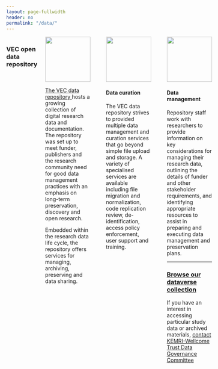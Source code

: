 ```yaml
---
layout: page-fullwidth
header: no
permalink: "/data/"
---
```


<div class="row">
<div class="large-12 columns">
<h3>VEC open data repository</h3>

<div class="sectionDescription border">
<img class= "sectionImage" style="height: 120px;" src="{{ site.url }}/images/three.png">


<p class="text-justify">
<a href="https://dataverse.harvard.edu/dataverse/vec" target="_blank">The VEC data repository </a>
hosts a growing collection of digital research data and documentation.
The repository was set up to meet  funder, publishers and the research
community need for good data management practices with an emphasis on
long-term preservation, discovery and open research. 
</p>
<p>Embedded within the 
 research data life cycle, the repository offers services for managing, archiving,
preserving and data sharing.
</p>
</div>

<hr>


<div class="sectionDescription border">
<img class="sectionImage" style="height: 120px;" src="{{ site.url }}/images/data-management.png">
<h4>Data curation</h4>

<p class="text-justify">
The VEC data repository strives to provided multiple data management and curation services that go beyond simple file upload and storage. 
A variety of specialised services are available including file migration and normalization, code replication review, 
de-identification, access policy enforcement, user support and training.
</p>
</div>
<hr>

<div class="sectionDescription border">

<img class="sectionImage" style="height: 120px;" src="{{ site.url }}/images/people.png">

<h4 id="toolkit">Data management</h4>
<p class="text-justify">
Repository staff work with researchers to provide information on key
considerations for managing their research data, outlining the details
of funder and other stakeholder requirements, and identifying appropriate
resources to assist in preparing and executing data management and preservation plans.

<hr>

<h3><a href="https://dataverse.harvard.edu/dataverse/vec" target="_blank" >Browse our dataverse collection</a></h3>
<p> If you have an interest in accessing particular study data or archived materials, 
<a href="mailto:dgc@kemri-wellcome.org"> 
contact KEMRI-Wellcome Trust Data Governance Committee </a>

</p>

